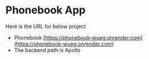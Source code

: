 # Phonebook App
Here is the URL for below project
- Phonebook [https://phonebook-wueg.onrender.com](https://phonebook-wueg.onrender.com)
- The backend path is Apollo
